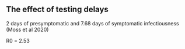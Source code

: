 ## The effect of testing delays

2 days of presymptomatic and 7.68 days of symptomatic infectiousness (Moss et al 2020)

R0 = 2.53


